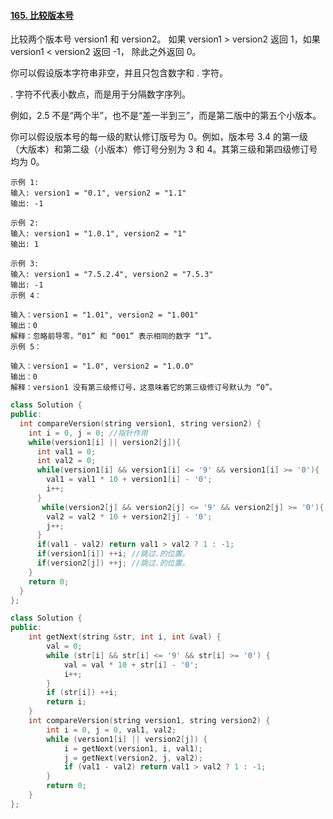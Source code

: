 #### [165. 比较版本号](https://leetcode-cn.com/problems/compare-version-numbers/)

比较两个版本号 version1 和 version2。
如果 version1 > version2 返回 1，如果 version1 < version2 返回 -1， 除此之外返回 0。

你可以假设版本字符串非空，并且只包含数字和 . 字符。

 . 字符不代表小数点，而是用于分隔数字序列。

例如，2.5 不是“两个半”，也不是“差一半到三”，而是第二版中的第五个小版本。

你可以假设版本号的每一级的默认修订版号为 0。例如，版本号 3.4 的第一级（大版本）和第二级（小版本）修订号分别为 3 和 4。其第三级和第四级修订号均为 0。

```
示例 1:
输入: version1 = "0.1", version2 = "1.1"
输出: -1

示例 2:
输入: version1 = "1.0.1", version2 = "1"
输出: 1

示例 3:
输入: version1 = "7.5.2.4", version2 = "7.5.3"
输出: -1
示例 4：

输入：version1 = "1.01", version2 = "1.001"
输出：0
解释：忽略前导零，“01” 和 “001” 表示相同的数字 “1”。
示例 5：

输入：version1 = "1.0", version2 = "1.0.0"
输出：0
解释：version1 没有第三级修订号，这意味着它的第三级修订号默认为 “0”。
```

```c++
class Solution {
public:
  int compareVersion(string version1, string version2) {
​    int i = 0, j = 0; //指针作用
​    while(version1[i] || version2[j]){ 
​      int val1 = 0;
​      int val2 = 0;
​      while(version1[i] && version1[i] <= '9' && version1[i] >= '0'){
​        val1 = val1 * 10 + version1[i] - '0'; 
​        i++;
​      }
​       while(version2[j] && version2[j] <= '9' && version2[j] >= '0'){
​        val2 = val2 * 10 + version2[j] - '0';
​        j++;
​      }
​      if(val1 - val2) return val1 > val2 ? 1 : -1;
​      if(version1[i]) ++i; //跳过.的位置。
​      if(version2[j]) ++j; //跳过.的位置。
​    }
​    return 0;
  }
};
```

```c++
class Solution {
public:
    int getNext(string &str, int i, int &val) {
        val = 0;
        while (str[i] && str[i] <= '9' && str[i] >= '0') {
            val = val * 10 + str[i] - '0';
            i++;
        }
        if (str[i]) ++i;
        return i;
    }
    int compareVersion(string version1, string version2) {
        int i = 0, j = 0, val1, val2;
        while (version1[i] || version2[j]) {
            i = getNext(version1, i, val1);
            j = getNext(version2, j, val2);
            if (val1 - val2) return val1 > val2 ? 1 : -1;
        }
        return 0;
    }
};
```

